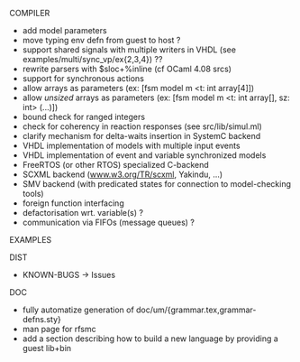 COMPILER

- add model parameters
- move typing env defn from guest to host ?
- support shared signals with multiple writers in VHDL (see examples/multi/sync_vp/ex{2,3,4}) ??
- rewrite parsers with $sloc+%inline (cf OCaml 4.08 srcs)
- support for synchronous actions
- allow arrays as parameters (ex: [fsm model m <t: int array[4]])
- allow _unsized_ arrays as parameters (ex: [fsm model m <t: int array[], sz: int> (...)])
- bound check for ranged integers
- check for coherency in reaction responses (see src/lib/simul.ml)
- clarify mechanism for delta-waits insertion in SystemC backend
- VHDL implementation of models with multiple input events
- VHDL implementation of event and variable synchronized models
- FreeRTOS (or other RTOS) specialized C-backend
- SCXML backend (www.w3.org/TR/scxml, Yakindu, ...)
- SMV backend (with predicated states for connection to model-checking tools)
- foreign function interfacing
- defactorisation wrt. variable(s) ?
- communication via FIFOs (message queues) ?

EXAMPLES

DIST

- KNOWN-BUGS -> Issues

DOC
- fully automatize generation of doc/um/{grammar.tex,grammar-defns.sty}
- man page for rfsmc
- add a section describing how to build a new language by providing a guest lib+bin
